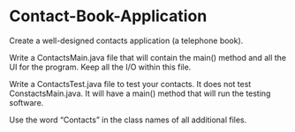 # Contact-Book-Application
Create a well-designed contacts application (a telephone book).

Write a ContactsMain.java file that will contain the main() method and all the UI for the program. Keep
all the I/O within this file. 

Write a ContactsTest.java file to test your contacts. It does not test ConstactsMain.java. It will have a
main() method that will run the testing software. 

Use the word “Contacts” in the class names of all additional files.
